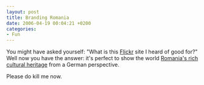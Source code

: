 ```yaml
---
layout: post
title: Branding Romania
date: 2006-04-19 00:04:21 +0200
categories:
- Fun
---
```

<p>You might have asked yourself: "What is this <a href="http://www.flickr.com">Flickr</a> site I heard of good for?" Well now you have the answer: it's perfect to show the world <a href="http://www.flickr.com/groups/manele/pool/">Romania's rich cultural heritage</a> from a German perspective.</p>
<p>Please do kill me now.</p>
